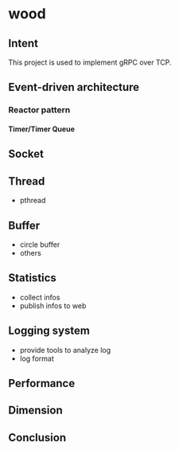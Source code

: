 # wood
## Intent
This project is used to implement gRPC over TCP.
## Event-driven architecture
### Reactor pattern
#### Timer/Timer Queue
## Socket

## Thread
* pthread
## Buffer
* circle buffer
* others
## Statistics
* collect infos
* publish infos to web
## Logging system
* provide tools to analyze log
* log format
## Performance
## Dimension
## Conclusion 
